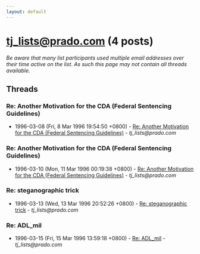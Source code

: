 ```yaml
---
layout: default
---
```


# tj_lists@prado.com (4 posts)

_Be aware that many list participants used multiple email addresses over their time active on the list. As such this page may not contain all threads available._

## Threads

### Re: Another Motivation for the CDA (Federal Sentencing Guidelines)
+ 1996-03-08 (Fri, 8 Mar 1996 19:54:50 +0800) - [Re: Another Motivation for the CDA (Federal Sentencing Guidelines)](/archive/1996/03/96ae07f97b9cdd430e2cbc7170f668d9af8109b542b6532f0e87a5ef9dbcf0f3) - _tj_lists@prado.com_

### Re: Another Motivation for the CDA (Federal Sentencing Guidelines)
+ 1996-03-10 (Mon, 11 Mar 1996 00:19:38 +0800) - [Re: Another Motivation for the CDA (Federal Sentencing Guidelines)](/archive/1996/03/0c7f322295441ff95b627fbdf2a7feee04e0d1ac072d3594197ef1eefa2c77c7) - _tj_lists@prado.com_

### Re: steganographic trick
+ 1996-03-13 (Wed, 13 Mar 1996 20:52:26 +0800) - [Re: steganographic trick](/archive/1996/03/e4b7ec1cc6a99c28a996df3b7aac492d8c4b828748bf44e380337b8c0d68488f) - _tj_lists@prado.com_

### Re: ADL_mil
+ 1996-03-15 (Fri, 15 Mar 1996 13:59:18 +0800) - [Re: ADL_mil](/archive/1996/03/662a7266393de1ea826c93ff5a6954d41d4256d10015ace9ba6888c24a2f9955) - _tj_lists@prado.com_

